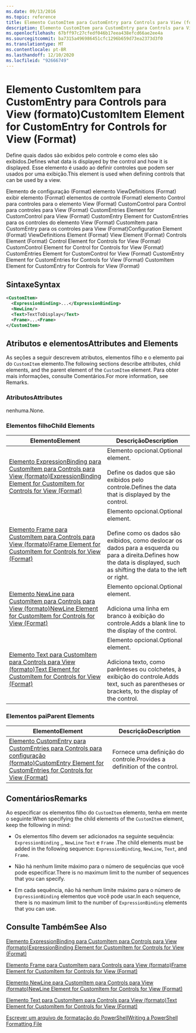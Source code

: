 ```yaml
---
ms.date: 09/13/2016
ms.topic: reference
title: Elemento CustomItem para CustomEntry para Controls para View (formato)
description: Elemento CustomItem para CustomEntry para Controls para View (formato)
ms.openlocfilehash: 67bff97c27cfedf046b17eea438efcd66ae2ee4a
ms.sourcegitcommit: ba7315a496986451cfc1296b659d73ea2373d3f0
ms.translationtype: MT
ms.contentlocale: pt-BR
ms.lasthandoff: 12/10/2020
ms.locfileid: "92666749"
---
```

# <a name="customitem-element-for-customentry-for-controls-for-view-format"></a><span data-ttu-id="14e0b-103">Elemento CustomItem para CustomEntry para Controls para View (formato)</span><span class="sxs-lookup"><span data-stu-id="14e0b-103">CustomItem Element for CustomEntry for Controls for View (Format)</span></span>

<span data-ttu-id="14e0b-104">Define quais dados são exibidos pelo controle e como eles são exibidos.</span><span class="sxs-lookup"><span data-stu-id="14e0b-104">Defines what data is displayed by the control and how it is displayed.</span></span> <span data-ttu-id="14e0b-105">Esse elemento é usado ao definir controles que podem ser usados por uma exibição.</span><span class="sxs-lookup"><span data-stu-id="14e0b-105">This element is used when defining controls that can be used by a view.</span></span>

<span data-ttu-id="14e0b-106">Elemento de configuração (Format) elemento ViewDefinitions (Format) exibir elemento (Format) elementos de controle (Format) elemento Control para controles para o elemento View (Format) CustomControl para Control para controles para View (Format) CustomEntries Element for CustomControl para View (Format) CustomEntry Element for CustomEntries para os controles do elemento View (Format) CustomItem para CustomEntry para os controles para View (Format)</span><span class="sxs-lookup"><span data-stu-id="14e0b-106">Configuration Element (Format) ViewDefinitions Element (Format) View Element (Format) Controls Element (Format) Control Element for Controls for View (Format) CustomControl Element for Control for Controls for View (Format) CustomEntries Element for CustomControl for View (Format) CustomEntry Element for CustomEntries for Controls for View (Format) CustomItem Element for CustomEntry for Controls for View (Format)</span></span>

## <a name="syntax"></a><span data-ttu-id="14e0b-107">Sintaxe</span><span class="sxs-lookup"><span data-stu-id="14e0b-107">Syntax</span></span>

```xml
<CustomItem>
  <ExpressionBinding>...</ExpressionBinding>
  <NewLine/>
  <Text>TextToDisplay</Text>
  <Frame>...<Frame>
</CustomItem>
```

## <a name="attributes-and-elements"></a><span data-ttu-id="14e0b-108">Atributos e elementos</span><span class="sxs-lookup"><span data-stu-id="14e0b-108">Attributes and Elements</span></span>

<span data-ttu-id="14e0b-109">As seções a seguir descrevem atributos, elementos filho e o elemento pai do `CustomItem` elemento.</span><span class="sxs-lookup"><span data-stu-id="14e0b-109">The following sections describe attributes, child elements, and the parent element of the `CustomItem` element.</span></span> <span data-ttu-id="14e0b-110">Para obter mais informações, consulte Comentários.</span><span class="sxs-lookup"><span data-stu-id="14e0b-110">For more information, see Remarks.</span></span>

### <a name="attributes"></a><span data-ttu-id="14e0b-111">Atributos</span><span class="sxs-lookup"><span data-stu-id="14e0b-111">Attributes</span></span>

<span data-ttu-id="14e0b-112">nenhuma.</span><span class="sxs-lookup"><span data-stu-id="14e0b-112">None.</span></span>

### <a name="child-elements"></a><span data-ttu-id="14e0b-113">Elementos filho</span><span class="sxs-lookup"><span data-stu-id="14e0b-113">Child Elements</span></span>

|<span data-ttu-id="14e0b-114">Elemento</span><span class="sxs-lookup"><span data-stu-id="14e0b-114">Element</span></span>|<span data-ttu-id="14e0b-115">Descrição</span><span class="sxs-lookup"><span data-stu-id="14e0b-115">Description</span></span>|
|-------------|-----------------|
|[<span data-ttu-id="14e0b-116">Elemento ExpressionBinding para CustomItem para Controls para View (formato)</span><span class="sxs-lookup"><span data-stu-id="14e0b-116">ExpressionBinding Element for CustomItem for Controls for View (Format)</span></span>](./expressionbinding-element-for-customitem-for-controls-for-view-format.md)|<span data-ttu-id="14e0b-117">Elemento opcional.</span><span class="sxs-lookup"><span data-stu-id="14e0b-117">Optional element.</span></span><br /><br /> <span data-ttu-id="14e0b-118">Define os dados que são exibidos pelo controle.</span><span class="sxs-lookup"><span data-stu-id="14e0b-118">Defines the data that is displayed by the control.</span></span>|
|[<span data-ttu-id="14e0b-119">Elemento Frame para CustomItem para Controls para View (formato)</span><span class="sxs-lookup"><span data-stu-id="14e0b-119">Frame Element for CustomItem for Controls for View (Format)</span></span>](./frame-element-for-customitem-for-controls-for-view-format.md)|<span data-ttu-id="14e0b-120">Elemento opcional.</span><span class="sxs-lookup"><span data-stu-id="14e0b-120">Optional element.</span></span><br /><br /> <span data-ttu-id="14e0b-121">Define como os dados são exibidos, como deslocar os dados para a esquerda ou para a direita.</span><span class="sxs-lookup"><span data-stu-id="14e0b-121">Defines how the data is displayed, such as shifting the data to the left or right.</span></span>|
|[<span data-ttu-id="14e0b-122">Elemento NewLine para CustomItem para Controls para View (formato)</span><span class="sxs-lookup"><span data-stu-id="14e0b-122">NewLine Element for CustomItem for Controls for View (Format)</span></span>](./newline-element-for-customitem-for-controls-for-view-format.md)|<span data-ttu-id="14e0b-123">Elemento opcional.</span><span class="sxs-lookup"><span data-stu-id="14e0b-123">Optional element.</span></span><br /><br /> <span data-ttu-id="14e0b-124">Adiciona uma linha em branco à exibição do controle.</span><span class="sxs-lookup"><span data-stu-id="14e0b-124">Adds a blank line to the display of the control.</span></span>|
|[<span data-ttu-id="14e0b-125">Elemento Text para CustomItem para Controls para View (formato)</span><span class="sxs-lookup"><span data-stu-id="14e0b-125">Text Element for CustomItem for Controls for View (Format)</span></span>](./text-element-for-customitem-for-controls-for-view-format.md)|<span data-ttu-id="14e0b-126">Elemento opcional.</span><span class="sxs-lookup"><span data-stu-id="14e0b-126">Optional element.</span></span><br /><br /> <span data-ttu-id="14e0b-127">Adiciona texto, como parênteses ou colchetes, à exibição do controle.</span><span class="sxs-lookup"><span data-stu-id="14e0b-127">Adds text, such as parentheses or brackets, to the display of the control.</span></span>|

### <a name="parent-elements"></a><span data-ttu-id="14e0b-128">Elementos pai</span><span class="sxs-lookup"><span data-stu-id="14e0b-128">Parent Elements</span></span>

|<span data-ttu-id="14e0b-129">Elemento</span><span class="sxs-lookup"><span data-stu-id="14e0b-129">Element</span></span>|<span data-ttu-id="14e0b-130">Descrição</span><span class="sxs-lookup"><span data-stu-id="14e0b-130">Description</span></span>|
|-------------|-----------------|
|[<span data-ttu-id="14e0b-131">Elemento CustomEntry para CustomEntries para Controls para configuração (formato)</span><span class="sxs-lookup"><span data-stu-id="14e0b-131">CustomEntry Element for CustomEntries for Controls for View (Format)</span></span>](./customentry-element-for-customentries-for-controls-for-view-format.md)|<span data-ttu-id="14e0b-132">Fornece uma definição do controle.</span><span class="sxs-lookup"><span data-stu-id="14e0b-132">Provides a definition of the control.</span></span>|

## <a name="remarks"></a><span data-ttu-id="14e0b-133">Comentários</span><span class="sxs-lookup"><span data-stu-id="14e0b-133">Remarks</span></span>

<span data-ttu-id="14e0b-134">Ao especificar os elementos filho do `CustomItem` elemento, tenha em mente o seguinte:</span><span class="sxs-lookup"><span data-stu-id="14e0b-134">When specifying the child elements of the `CustomItem` element, keep the following in mind:</span></span>

- <span data-ttu-id="14e0b-135">Os elementos filho devem ser adicionados na seguinte sequência: `ExpressionBinding` ,, `NewLine` `Text` e `Frame` .</span><span class="sxs-lookup"><span data-stu-id="14e0b-135">The child elements must be added in the following sequence: `ExpressionBinding`, `NewLine`, `Text`, and `Frame`.</span></span>

- <span data-ttu-id="14e0b-136">Não há nenhum limite máximo para o número de sequências que você pode especificar.</span><span class="sxs-lookup"><span data-stu-id="14e0b-136">There is no maximum limit to the number of sequences that you can specify.</span></span>

- <span data-ttu-id="14e0b-137">Em cada sequência, não há nenhum limite máximo para o número de `ExpressionBinding` elementos que você pode usar.</span><span class="sxs-lookup"><span data-stu-id="14e0b-137">In each sequence, there is no maximum limit to the number of `ExpressionBinding` elements that you can use.</span></span>

## <a name="see-also"></a><span data-ttu-id="14e0b-138">Consulte Também</span><span class="sxs-lookup"><span data-stu-id="14e0b-138">See Also</span></span>

[<span data-ttu-id="14e0b-139">Elemento ExpressionBinding para CustomItem para Controls para View (formato)</span><span class="sxs-lookup"><span data-stu-id="14e0b-139">ExpressionBinding Element for CustomItem for Controls for View (Format)</span></span>](./expressionbinding-element-for-customitem-for-controls-for-view-format.md)

[<span data-ttu-id="14e0b-140">Elemento Frame para CustomItem para Controls para View (formato)</span><span class="sxs-lookup"><span data-stu-id="14e0b-140">Frame Element for CustomItem for Controls for View (Format)</span></span>](./frame-element-for-customitem-for-controls-for-view-format.md)

[<span data-ttu-id="14e0b-141">Elemento NewLine para CustomItem para Controls para View (formato)</span><span class="sxs-lookup"><span data-stu-id="14e0b-141">NewLine Element for CustomItem for Controls for View (Format)</span></span>](./newline-element-for-customitem-for-controls-for-view-format.md)

[<span data-ttu-id="14e0b-142">Elemento Text para CustomItem para Controls para View (formato)</span><span class="sxs-lookup"><span data-stu-id="14e0b-142">Text Element for CustomItem for Controls for View (Format)</span></span>](./text-element-for-customitem-for-controls-for-view-format.md)

[<span data-ttu-id="14e0b-143">Escrever um arquivo de formatação do PowerShell</span><span class="sxs-lookup"><span data-stu-id="14e0b-143">Writing a PowerShell Formatting File</span></span>](./writing-a-powershell-formatting-file.md)
